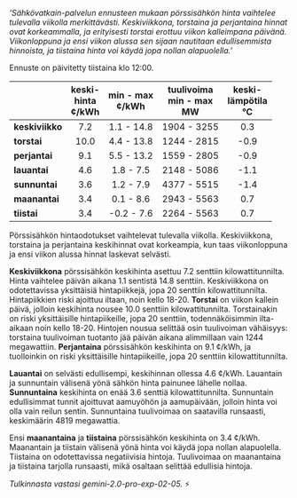 *'Sähkövatkain-palvelun ennusteen mukaan pörssisähkön hinta vaihtelee tulevalla viikolla merkittävästi. Keskiviikkona, torstaina ja perjantaina hinnat ovat korkeammalla, ja erityisesti torstai erottuu viikon kalleimpana päivänä. Viikonloppuna ja ensi viikon alussa sen sijaan nautitaan edullisemmista hinnoista, ja tiistaina hinta voi käydä jopa nollan alapuolella.'*


Ennuste on päivitetty tiistaina klo 12:00.

|    | keski-<br>hinta<br>¢/kWh | min - max<br>¢/kWh | tuulivoima<br>min - max<br>MW | keski-<br>lämpötila<br>°C |
|:---|:---:|:---:|:---:|:---:|
| **keskiviikko** | 7.2 | 1.1 - 14.8 | 1904 - 3255 | 0.3 |
| **torstai**     | 10.0 | 4.4 - 13.8 | 1244 - 2815 | -0.9 |
| **perjantai**   | 9.1 | 5.5 - 13.2 | 1559 - 2805 | -0.9 |
| **lauantai**    | 4.6 | 1.8 - 7.5  | 2148 - 5086 | -1.1 |
| **sunnuntai**   | 3.6 | 1.2 - 7.9  | 4377 - 5515 | -1.4 |
| **maanantai**   | 3.4 | 0.1 - 8.6  | 2943 - 5563 | 0.7  |
| **tiistai**     | 3.4 | -0.2 - 7.6 | 2264 - 5563 | 0.7  |

Pörssisähkön hintaodotukset vaihtelevat tulevalla viikolla. Keskiviikkona, torstaina ja perjantaina keskihinnat ovat korkeampia, kun taas viikonloppuna ja ensi viikon alussa hinnat laskevat selvästi.

**Keskiviikkona** pörssisähkön keskihinta asettuu 7.2 senttiin kilowattitunnilta. Hinta vaihtelee päivän aikana 1.1 sentistä 14.8 senttiin. Keskiviikkona on odotettavissa yksittäisiä hintapiikkejä, jopa 20 senttiin kilowattitunnilta. Hintapiikkien riski ajoittuu iltaan, noin kello 18-20. **Torstai** on viikon kallein päivä, jolloin keskihinta nousee 10.0 senttiin kilowattitunnilta. Torstainakin on riski yksittäisille hintapiikeille, jopa 20 senttiin, todennäköisimmin ilta-aikaan noin kello 18-20. Hintojen nousua selittää osin tuulivoiman vähäisyys: torstaina tuulivoiman tuotanto jää päivän aikana alimmillaan vain 1244 megawattiin. **Perjantaina** pörssisähkön keskihinta on 9.1 ¢/kWh, ja tuolloinkin on riski yksittäisille hintapiikeille, jopa 20 senttiin kilowattitunnilta.

**Lauantai** on selvästi edullisempi, keskihinnan ollessa 4.6 ¢/kWh. Lauantain ja sunnuntain välisenä yönä sähkön hinta painunee lähelle nollaa. **Sunnuntaina** keskihinta on enää 3.6 senttiä kilowattitunnilta. Sunnuntain edullisimmat tunnit ajoittuvat aamuyöhön ja aamupäivään, jolloin hinta voi olla vain reilun sentin. Sunnuntaina tuulivoimaa on saatavilla runsaasti, keskimäärin 4819 megawattia.

Ensi **maanantaina** ja **tiistaina** pörssisähkön keskihinta on 3.4 ¢/kWh. Maanantain ja tiistain välisenä yönä hinta voi käydä jopa nollan alapuolella. Tiistaina on odotettavissa negatiivisia hintoja. Tuulivoimaa on maanantaina ja tiistaina tarjolla runsaasti, mikä osaltaan selittää edullisia hintoja.

*Tulkinnasta vastasi gemini-2.0-pro-exp-02-05.* ⚡️


